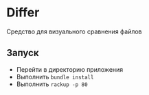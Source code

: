 Differ
======

Средство для визуального сравнения файлов

Запуск
------
* Перейти в директорию приложения
* Выполнить `bundle install`
* Выполнить `rackup -p 80`